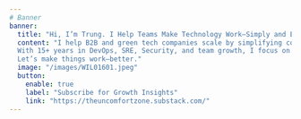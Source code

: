 ```yaml
---
# Banner
banner:
  title: "Hi, I’m Trung. I Help Teams Make Technology Work—Simply and Effectively."
  content: "I help B2B and green tech companies scale by simplifying complex technology.
  With 15+ years in DevOps, SRE, Security, and team growth, I focus on practical solutions that improve workflow, cut waste, and support the people behind the tech.
  Let’s make things work—better."
  image: "/images/WIL01601.jpeg"
  button:
    enable: true
    label: "Subscribe for Growth Insights"
    link: "https://theuncomfortzone.substack.com/"
---
```


<!-- ---
# Banner
banner:
  title: "Scaling Isn’t Guesswork — It’s Cultivation. Let’s Engineer Your Growth."
  content: "Just like a thriving garden, great engineering teams and tech stacks don’t grow by accident. They need the right structure, strategy, and care. I help founders and engineering leaders scale efficiently—nurturing both the people and the systems that power success."
  image: "/images/WIL01601.jpeg"
  button:
    enable: true
    label: "Subscribe for Growth Insights"
    link: "https://theuncomfortzone.substack.com/"
--- -->

